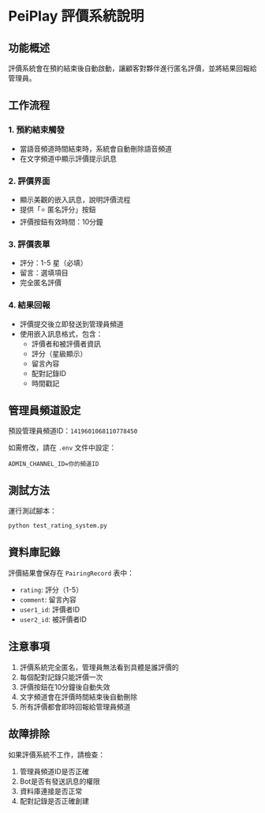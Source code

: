# PeiPlay 評價系統說明

## 功能概述

評價系統會在預約結束後自動啟動，讓顧客對夥伴進行匿名評價，並將結果回報給管理員。

## 工作流程

### 1. 預約結束觸發
- 當語音頻道時間結束時，系統會自動刪除語音頻道
- 在文字頻道中顯示評價提示訊息

### 2. 評價界面
- 顯示美觀的嵌入訊息，說明評價流程
- 提供「⭐ 匿名評分」按鈕
- 評價按鈕有效時間：10分鐘

### 3. 評價表單
- 評分：1-5 星（必填）
- 留言：選填項目
- 完全匿名評價

### 4. 結果回報
- 評價提交後立即發送到管理員頻道
- 使用嵌入訊息格式，包含：
  - 評價者和被評價者資訊
  - 評分（星級顯示）
  - 留言內容
  - 配對記錄ID
  - 時間戳記

## 管理員頻道設定

預設管理員頻道ID：`1419601068110778450`

如需修改，請在 `.env` 文件中設定：
```
ADMIN_CHANNEL_ID=你的頻道ID
```

## 測試方法

運行測試腳本：
```bash
python test_rating_system.py
```

## 資料庫記錄

評價結果會保存在 `PairingRecord` 表中：
- `rating`: 評分（1-5）
- `comment`: 留言內容
- `user1_id`: 評價者ID
- `user2_id`: 被評價者ID

## 注意事項

1. 評價系統完全匿名，管理員無法看到具體是誰評價的
2. 每個配對記錄只能評價一次
3. 評價按鈕在10分鐘後自動失效
4. 文字頻道會在評價時間結束後自動刪除
5. 所有評價都會即時回報給管理員頻道

## 故障排除

如果評價系統不工作，請檢查：
1. 管理員頻道ID是否正確
2. Bot是否有發送訊息的權限
3. 資料庫連接是否正常
4. 配對記錄是否正確創建
